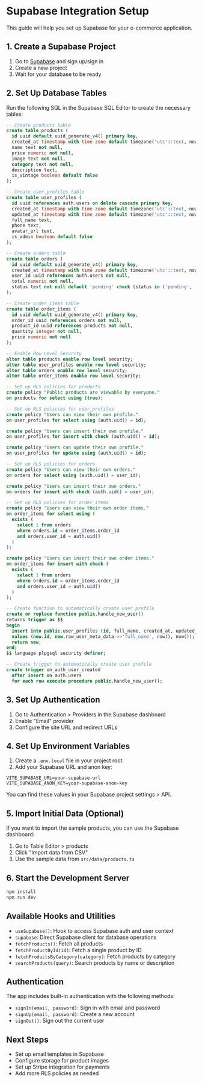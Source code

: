 # Supabase Integration Setup

This guide will help you set up Supabase for your e-commerce application.

## 1. Create a Supabase Project

1. Go to [Supabase](https://supabase.com/) and sign up/sign in
2. Create a new project
3. Wait for your database to be ready

## 2. Set Up Database Tables

Run the following SQL in the Supabase SQL Editor to create the necessary tables:

```sql
-- Create products table
create table products (
  id uuid default uuid_generate_v4() primary key,
  created_at timestamp with time zone default timezone('utc'::text, now()) not null,
  name text not null,
  price numeric not null,
  image text not null,
  category text not null,
  description text,
  is_vintage boolean default false
);

-- Create user_profiles table
create table user_profiles (
  id uuid references auth.users on delete cascade primary key,
  created_at timestamp with time zone default timezone('utc'::text, now()) not null,
  updated_at timestamp with time zone default timezone('utc'::text, now()) not null,
  full_name text,
  phone text,
  avatar_url text,
  is_admin boolean default false
);

-- Create orders table
create table orders (
  id uuid default uuid_generate_v4() primary key,
  created_at timestamp with time zone default timezone('utc'::text, now()) not null,
  user_id uuid references auth.users not null,
  total numeric not null,
  status text not null default 'pending' check (status in ('pending', 'processing', 'shipped', 'delivered', 'cancelled'))
);

-- Create order_items table
create table order_items (
  id uuid default uuid_generate_v4() primary key,
  order_id uuid references orders not null,
  product_id uuid references products not null,
  quantity integer not null,
  price numeric not null
);

-- Enable Row Level Security
alter table products enable row level security;
alter table user_profiles enable row level security;
alter table orders enable row level security;
alter table order_items enable row level security;

-- Set up RLS policies for products
create policy "Public products are viewable by everyone." 
on products for select using (true);

-- Set up RLS policies for user_profiles
create policy "Users can view their own profile." 
on user_profiles for select using (auth.uid() = id);

create policy "Users can insert their own profile." 
on user_profiles for insert with check (auth.uid() = id);

create policy "Users can update their own profile." 
on user_profiles for update using (auth.uid() = id);

-- Set up RLS policies for orders
create policy "Users can view their own orders." 
on orders for select using (auth.uid() = user_id);

create policy "Users can insert their own orders." 
on orders for insert with check (auth.uid() = user_id);

-- Set up RLS policies for order_items
create policy "Users can view their own order items." 
on order_items for select using (
  exists (
    select 1 from orders 
    where orders.id = order_items.order_id 
    and orders.user_id = auth.uid()
  )
);

create policy "Users can insert their own order items." 
on order_items for insert with check (
  exists (
    select 1 from orders 
    where orders.id = order_items.order_id 
    and orders.user_id = auth.uid()
  )
);

-- Create function to automatically create user profile
create or replace function public.handle_new_user() 
returns trigger as $$
begin
  insert into public.user_profiles (id, full_name, created_at, updated_at)
  values (new.id, new.raw_user_meta_data->>'full_name', now(), now());
  return new;
end;
$$ language plpgsql security definer;

-- Create trigger to automatically create user profile
create trigger on_auth_user_created
  after insert on auth.users
  for each row execute procedure public.handle_new_user();
```

## 3. Set Up Authentication

1. Go to Authentication > Providers in the Supabase dashboard
2. Enable "Email" provider
3. Configure the site URL and redirect URLs

## 4. Set Up Environment Variables

1. Create a `.env.local` file in your project root
2. Add your Supabase URL and anon key:

```env
VITE_SUPABASE_URL=your-supabase-url
VITE_SUPABASE_ANON_KEY=your-supabase-anon-key
```

You can find these values in your Supabase project settings > API.

## 5. Import Initial Data (Optional)

If you want to import the sample products, you can use the Supabase dashboard:

1. Go to Table Editor > products
2. Click "Import data from CSV"
3. Use the sample data from `src/data/products.ts`

## 6. Start the Development Server

```bash
npm install
npm run dev
```

## Available Hooks and Utilities

- `useSupabase()`: Hook to access Supabase auth and user context
- `supabase`: Direct Supabase client for database operations
- `fetchProducts()`: Fetch all products
- `fetchProductById(id)`: Fetch a single product by ID
- `fetchProductsByCategory(category)`: Fetch products by category
- `searchProducts(query)`: Search products by name or description

## Authentication

The app includes built-in authentication with the following methods:

- `signIn(email, password)`: Sign in with email and password
- `signUp(email, password)`: Create a new account
- `signOut()`: Sign out the current user

## Next Steps

- Set up email templates in Supabase
- Configure storage for product images
- Set up Stripe integration for payments
- Add more RLS policies as needed
